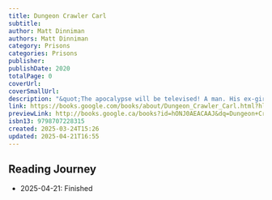 ```yaml
---
title: Dungeon Crawler Carl
subtitle: 
author: Matt Dinniman
authors: Matt Dinniman
category: Prisons
categories: Prisons
publisher: 
publishDate: 2020
totalPage: 0
coverUrl: 
coverSmallUrl: 
description: "&quot;The apocalypse will be televised! A man. His ex-girlfriend's cat. A sadistic game show unlike anything in the universe: a dungeon crawl where survival depends on killing your prey in the most entertaining way possible. In a flash, every human-erected construction on Earth--from Buckingham Palace to the tiniest of sheds--collapses in a heap, sinking into the ground. The buildings and all the people inside have all been atomized and transformed into the dungeon: an 18-level labyrinth filled with traps, monsters, and loot. A dungeon so enormous, it circles the entire globe. Only a few dare venture inside. But once you're in, you can't get out. And what's worse, each level has a time limit. You have but days to find a staircase to the next level down, or it's game over. In this game, it's not about your strength or your dexterity. It's about your followers, your views. Your clout. It's about building an audience and killing those goblins with style. You can't just survive here. You gotta survive big. You gotta fight with vigor, with excitement. You gotta make them stand up and cheer. And if you do have that &quot;it&quot; factor, you may just find yourself with a following. That's the only way to truly survive in this game--with the help of the loot boxes dropped upon you by the generous benefactors watching from across the galaxy. They call it Dungeon Crawler World. But for Carl, it's anything but a game&quot;--"
link: https://books.google.com/books/about/Dungeon_Crawler_Carl.html?hl=&id=hONJ0AEACAAJ
previewLink: http://books.google.ca/books?id=hONJ0AEACAAJ&dq=Dungeon+Crawler+Carl:+Dungeon+Crawler+Carl+Book+1&hl=&as_pt=BOOKS&cd=1&source=gbs_api
isbn13: 9798707228315
created: 2025-03-24T15:26
updated: 2025-04-21T16:55
---
```



## Reading Journey

- 2025-04-21: Finished